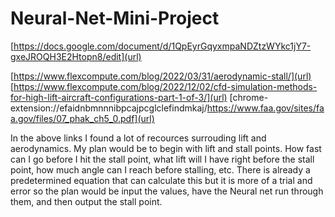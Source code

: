 # Neural-Net-Mini-Project



[https://docs.google.com/document/d/1QpEyrGqyxmpaNDZtzWYkc1jY7-gxeJROQH3E2Htopn8/edit](url)


[https://www.flexcompute.com/blog/2022/03/31/aerodynamic-stall/](url)
[https://www.flexcompute.com/blog/2022/12/02/cfd-simulation-methods-for-high-lift-aircraft-configurations-part-1-of-3/](url)
[chrome-extension://efaidnbmnnnibpcajpcglclefindmkaj/https://www.faa.gov/sites/faa.gov/files/07_phak_ch5_0.pdf](url)

In the above links I found a lot of recources surrouding lift and aerodynamics. My plan would be to begin with lift and stall points. How fast can I go before I hit the stall point, what lift will I have right before the stall point, how much angle can I reach before stalling, etc. There is already a predetermined equation that can calculate this but it is more of a trial and error so the plan would be input the values, have the Neural net run through them, and then output the stall point. 
